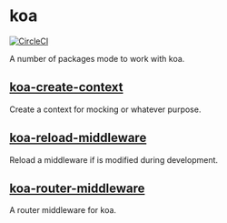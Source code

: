 # koa

[![CircleCI](https://circleci.com/gh/jameslnewell/koa.svg?style=svg)](https://circleci.com/gh/jameslnewell/koa)

A number of packages mode to work with koa.

## [koa-create-context](./koa-create-context)

Create a context for mocking or whatever purpose.

## [koa-reload-middleware](./koa-reload-middleware)

Reload a middleware if is modified during development.

## [koa-router-middleware](./koa-router-middleware)

A router middleware for koa.

